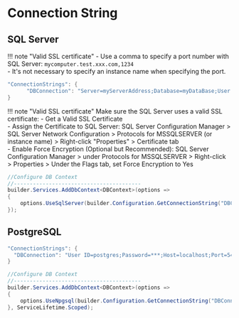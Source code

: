 # Connection String

## SQL Server
!!! note "Valid SSL certificate"
      - Use a comma to specify a port number with SQL Server: `mycomputer.test.xxx.com,1234`<br />
      - It's not necessary to specify an instance name when specifying the port.<br />
      

``` cs title="AppSettings"
"ConnectionStrings": {
      "DBConnection": "Server=myServerAddress;Database=myDataBase;User Id=myUsername;Password=myPassword;Encrypt=True;TrustServerCertificate=False;"
}
```

!!! note "Valid SSL certificate"
      Make sure the SQL Server uses a valid SSL certificate:
      - Get a Valid SSL Certificate<br />
      - Assign the Certificate to SQL Server:  SQL Server Configuration Manager > SQL Server Network Configuration > Protocols for MSSQLSERVER (or instance name) > Right-click "Properties" > Certificate tab<br />
      - Enable Force Encryption (Optional but Recommended):  SQL Server Configuration Manager > under Protocols for MSSQLSERVER > Right-click > Properties > Under the Flags tab, set Force Encryption to Yes<br />
      

``` cs title="Program.cs"
//Configure DB Context
//----------------------------------------
builder.Services.AddDbContext<DBContext>(options =>
{
    options.UseSqlServer(builder.Configuration.GetConnectionString("DBConnection"));
});
```

## PostgreSQL

``` cs title="AppSettings"
"ConnectionStrings": {
  "DBConnection": "User ID=postgres;Password=***;Host=localhost;Port=5432;Database=DB1;Pooling=true;"
}
```
``` cs title="Program.cs"
//Configure DB Context
//----------------------------------------
builder.Services.AddDbContext<DBContext>(options =>
{
    options.UseNpgsql(builder.Configuration.GetConnectionString("DBConnection"));
}, ServiceLifetime.Scoped);
```
